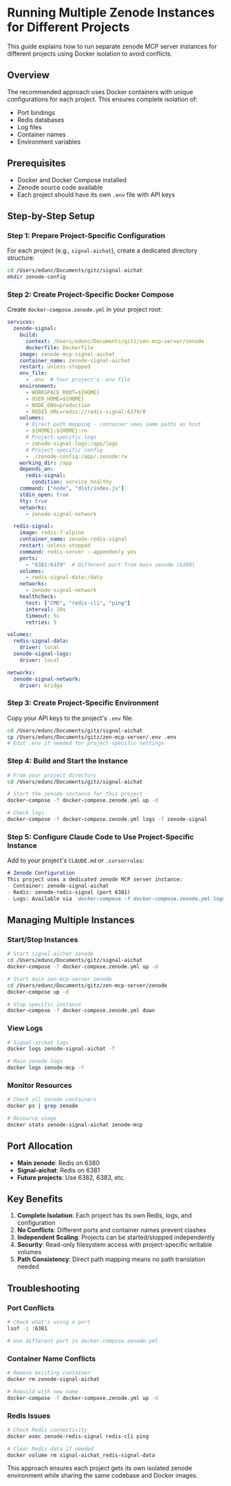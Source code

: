 # Running Multiple Zenode Instances for Different Projects

This guide explains how to run separate zenode MCP server instances for different projects using Docker isolation to avoid conflicts.

## Overview

The recommended approach uses Docker containers with unique configurations for each project. This ensures complete isolation of:
- Port bindings
- Redis databases 
- Log files
- Container names
- Environment variables

## Prerequisites

- Docker and Docker Compose installed
- Zenode source code available
- Each project should have its own `.env` file with API keys

## Step-by-Step Setup

### Step 1: Prepare Project-Specific Configuration

For each project (e.g., `signal-aichat`), create a dedicated directory structure:

```bash
cd /Users/edunc/Documents/gitz/signal-aichat
mkdir zenode-config
```

### Step 2: Create Project-Specific Docker Compose

Create `docker-compose.zenode.yml` in your project root:

```yaml
services:
  zenode-signal:
    build:
      context: /Users/edunc/Documents/gitz/zen-mcp-server/zenode
      dockerfile: Dockerfile
    image: zenode-mcp:signal-aichat
    container_name: zenode-signal-aichat
    restart: unless-stopped
    env_file:
      - .env  # Your project's .env file
    environment:
      - WORKSPACE_ROOT=${HOME}
      - USER_HOME=${HOME}
      - NODE_ENV=production
      - REDIS_URL=redis://redis-signal:6379/0
    volumes:
      # Direct path mapping - container sees same paths as host
      - ${HOME}:${HOME}:ro
      # Project-specific logs
      - zenode-signal-logs:/app/logs
      # Project-specific config
      - ./zenode-config:/app/.zenode:rw
    working_dir: /app
    depends_on:
      redis-signal:
        condition: service_healthy
    command: ["node", "dist/index.js"]
    stdin_open: true
    tty: true
    networks:
      - zenode-signal-network

  redis-signal:
    image: redis:7-alpine
    container_name: zenode-redis-signal
    restart: unless-stopped
    command: redis-server --appendonly yes
    ports:
      - "6381:6379"  # Different port from main zenode (6380)
    volumes:
      - redis-signal-data:/data
    networks:
      - zenode-signal-network
    healthcheck:
      test: ["CMD", "redis-cli", "ping"]
      interval: 10s
      timeout: 5s
      retries: 5

volumes:
  redis-signal-data:
    driver: local
  zenode-signal-logs:
    driver: local

networks:
  zenode-signal-network:
    driver: bridge
```

### Step 3: Create Project-Specific Environment

Copy your API keys to the project's `.env` file:

```bash
cd /Users/edunc/Documents/gitz/signal-aichat
cp /Users/edunc/Documents/gitz/zen-mcp-server/.env .env
# Edit .env if needed for project-specific settings
```

### Step 4: Build and Start the Instance

```bash
# From your project directory
cd /Users/edunc/Documents/gitz/signal-aichat

# Start the zenode instance for this project
docker-compose -f docker-compose.zenode.yml up -d

# Check logs
docker-compose -f docker-compose.zenode.yml logs -f zenode-signal
```

### Step 5: Configure Claude Code to Use Project-Specific Instance

Add to your project's `CLAUDE.md` or `.cursorrules`:

```markdown
# Zenode Configuration
This project uses a dedicated zenode MCP server instance:
- Container: zenode-signal-aichat
- Redis: zenode-redis-signal (port 6381)
- Logs: Available via `docker-compose -f docker-compose.zenode.yml logs zenode-signal`
```

## Managing Multiple Instances

### Start/Stop Instances

```bash
# Start signal-aichat zenode
cd /Users/edunc/Documents/gitz/signal-aichat
docker-compose -f docker-compose.zenode.yml up -d

# Start main zen-mcp-server zenode
cd /Users/edunc/Documents/gitz/zen-mcp-server/zenode
docker-compose up -d

# Stop specific instance
docker-compose -f docker-compose.zenode.yml down
```

### View Logs

```bash
# Signal-aichat logs
docker logs zenode-signal-aichat -f

# Main zenode logs  
docker logs zenode-mcp -f
```

### Monitor Resources

```bash
# Check all zenode containers
docker ps | grep zenode

# Resource usage
docker stats zenode-signal-aichat zenode-mcp
```

## Port Allocation

- **Main zenode**: Redis on 6380
- **Signal-aichat**: Redis on 6381  
- **Future projects**: Use 6382, 6383, etc.

## Key Benefits

1. **Complete Isolation**: Each project has its own Redis, logs, and configuration
2. **No Conflicts**: Different ports and container names prevent clashes
3. **Independent Scaling**: Projects can be started/stopped independently
4. **Security**: Read-only filesystem access with project-specific writable volumes
5. **Path Consistency**: Direct path mapping means no path translation needed

## Troubleshooting

### Port Conflicts
```bash
# Check what's using a port
lsof -i :6381

# Use different port in docker-compose.zenode.yml
```

### Container Name Conflicts
```bash
# Remove existing container
docker rm zenode-signal-aichat

# Rebuild with new name
docker-compose -f docker-compose.zenode.yml up -d
```

### Redis Issues
```bash
# Check Redis connectivity
docker exec zenode-redis-signal redis-cli ping

# Clear Redis data if needed
docker volume rm signal-aichat_redis-signal-data
```

This approach ensures each project gets its own isolated zenode environment while sharing the same codebase and Docker images.